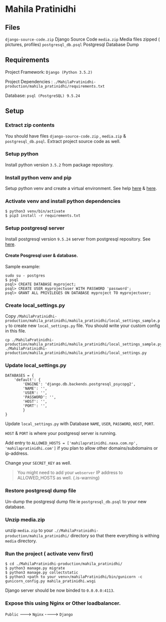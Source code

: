 # Mahila Pratinidhi

## Files
`django-source-code.zip` Django Source Code
`media.zip` Media files zipped ( pictures, profiles)
`postgresql_db.psql` Postgresql Database Dump

## Requirements

Project Framework: `Django (Python 3.5.2)`

Project Dependencies : `./MahilaPratinidhi-production/mahila_pratinidhi/requirements.txt`

Database: `psql (PostgreSQL) 9.5.24`

## Setup

### Extract zip contents
 You should have files `django-source-code.zip` , `media.zip` & `postgresql_db.psql`.
 Extract project source code as well.
 
### Setup python

Install python version  `3.5.2` from package repository.

### Install python venv and pip

Setup python venv and create a virtual environment. See help [here](https://docs.python.org/3/library/venv.html) & [here](https://packaging.python.org/guides/installing-using-pip-and-virtual-environments/).

### Activate venv and install python dependencies
```
$ python3 venv/bin/activate
$ pip3 install -r requirements.txt
```
### Setup postgresql server

Install postgresql version `9.5.24` server from postgresql repository. See [here](https://www.postgresql.org/download/).

#### Create Posgresql user & database.
Sample example:
```
sudo su - postgres
$ psql
psql> CREATE DATABASE myproject;
psql> CREATE USER myprojectuser WITH PASSWORD 'password';
psql> GRANT ALL PRIVILEGES ON DATABASE myproject TO myprojectuser;
```

### Create local_settings.py

Copy `/MahilaPratinidhi-production/mahila_pratinidhi/mahila_pratinidhi/local_settings_sample.py` to create new `local_settings.py` file. You should write your custom config in this file.
```
cp ./MahilaPratinidhi-production/mahila_pratinidhi/mahila_pratinidhi/local_settings_sample.py ./MahilaPratinidhi-production/mahila_pratinidhi/mahila_pratinidhi/local_settings.py
```

### Update local_settings.py

```
DATABASES = {
    'default': {
        'ENGINE': 'django.db.backends.postgresql_psycopg2',
        'NAME': '',
        'USER': '',
        'PASSWORD': '',
        'HOST': '',
        'PORT': '',
        }
}
```

Update `local_settings.py` with Database `NAME`, `USER`, `PASSWORD`, `HOST`, `PORT`.

`HOST` & `PORT` is where your postgresql server is running.

Add entry to `ALLOWED_HOSTS = ['mahilapratinidhi.naxa.com.np', 'mahilapratinidhi.com']` if you plan to allow other domains/subdomains or ip-address.

Change your `SECRET_KEY` as well.

> 
> You might need to add your `webserver` IP address  to ALLOWED_HOSTS as well.
{.is-warning}


### Restore postgresql dump file

Un-dump the postgresql dump file ie `postgresql_db.psql` to your new database.


### Unzip media.zip

unzip `media.zip` to your `.//MahilaPratinidhi-production/mahila_pratinidhi/` directory so that there everything is withing `media` directory.


### Run the project ( activate venv first)

```
$ cd ./MahilaPratinidhi-production/mahila_pratinidhi/
$ python3 manage.py migrate
$ python3 manage.py collectstatic
$ python3 <path to your venv>/mahilaPratinidhi/bin/gunicorn -c gunicorn_config.py mahila_pratinidhi.wsgi
```

Django server should be now binded to `0.0.0.0:4113`.

### Expose this using Nginx or Other loadbalancer.

`Public` ---> `Nginx` ----> `Django`
